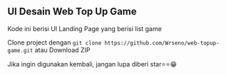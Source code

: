 ## UI Desain Web Top Up Game
Kode ini berisi UI Landing Page yang berisi list game

Clone project dengan
``git clone https://github.com/Wrseno/web-topup-game.git``
atau Download ZIP

Jika ingin digunakan kembali, jangan lupa diberi star⭐⭐😁
